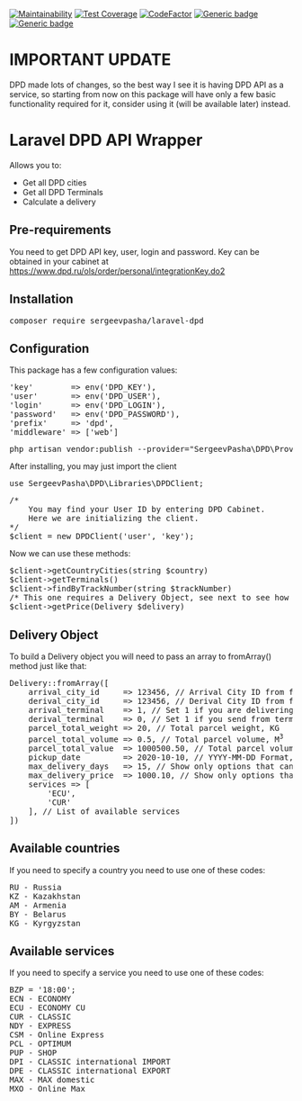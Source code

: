 [![Maintainability](https://api.codeclimate.com/v1/badges/52ea85ccfbc7d77dee10/maintainability)](https://codeclimate.com/github/sergeevpasha/laravel-dpd/maintainability)
[![Test Coverage](https://api.codeclimate.com/v1/badges/52ea85ccfbc7d77dee10/test_coverage)](https://codeclimate.com/github/sergeevpasha/laravel-dpd/test_coverage)
[![CodeFactor](https://www.codefactor.io/repository/github/sergeevpasha/laravel-dpd/badge)](https://www.codefactor.io/repository/github/sergeevpasha/laravel-dpd)
[![Generic badge](https://img.shields.io/badge/PHP-^8.0.0-blue.svg)](https://www.php.net)
[![Generic badge](https://img.shields.io/badge/Laravel-^8.40.0-red.svg)](https://laravel.com)

# IMPORTANT UPDATE

DPD made lots of changes, so the best way I see it is having DPD API as a service, so starting from now on
this package will have only a few basic functionality required for it, consider using it (will be available later)
instead.

# Laravel DPD API Wrapper

Allows you to:

* Get all DPD cities
* Get all DPD Terminals
* Calculate a delivery

## Pre-requirements

You need to get DPD API key, user, login and password.
Key can be obtained in your cabinet at https://www.dpd.ru/ols/order/personal/integrationKey.do2

## Installation

<pre>composer require sergeevpasha/laravel-dpd</pre>

## Configuration

This package has a few configuration values:
<pre>
'key'        => env('DPD_KEY'),
'user'       => env('DPD_USER'),
'login'      => env('DPD_LOGIN'),
'password'   => env('DPD_PASSWORD'),
'prefix'     => 'dpd',
'middleware' => ['web']
</pre>

<pre>
php artisan vendor:publish --provider="SergeevPasha\DPD\Providers\DPDServiceProvider" --tag="config"
</pre>

After installing, you may just import the client
<pre>use SergeevPasha\DPD\Libraries\DPDClient;</pre>

<pre>
/* 
    You may find your User ID by entering DPD Cabinet.
    Here we are initializing the client.
*/
$client = new DPDClient('user', 'key');
</pre>

Now we can use these methods:

<pre>
$client->getCountryCities(string $country)
$client->getTerminals()
$client->findByTrackNumber(string $trackNumber)  
/* This one requires a Delivery Object, see next to see how to build it */
$client->getPrice(Delivery $delivery)
</pre>

## Delivery Object

To build a Delivery object you will need to pass an array to fromArray() method just like that:<br>
<pre>
Delivery::fromArray([
    arrival_city_id     => 123456, // Arrival City ID from findCity() method
    derival_city_id     => 123456, // Derival City ID from findCity() method
    arrival_terminal    => 1, // Set 1 if you are delivering to terminal
    derival_terminal    => 0, // Set 1 if you send from terminal
    parcel_total_weight => 20, // Total parcel weight, KG
    parcel_total_volume => 0.5, // Total parcel volume, M<sup>3</sup>
    parcel_total_value  => 1000500.50, // Total parcel volume, RUB
    pickup_date         => 2020-10-10, // YYYY-MM-DD Format, when your parcel should be picked up for delivery
    max_delivery_days   => 15, // Show only options that can be delivered for that or less amount of days
    max_delivery_price  => 1000.10, // Show only options that costs that or less price
    services => [
        'ECU',
        'CUR'
    ], // List of available services
])
</pre>

## Available countries

If you need to specify a country you need to use one of these codes:
<pre>
RU - Russia
KZ - Kazakhstan
AM - Armenia
BY - Belarus
KG - Kyrgyzstan
</pre>

## Available services

If you need to specify a service you need to use one of these codes:
<pre>
BZP = '18:00';
ECN - ECONOMY
ECU - ECONOMY CU
CUR - CLASSIC
NDY - EXPRESS
CSM - Online Express
PCL - OPTIMUM
PUP - SHOP
DPI - CLASSIC international IMPORT
DPE - CLASSIC international EXPORT
MAX - MAX domestic
MXO - Online Max
</pre>